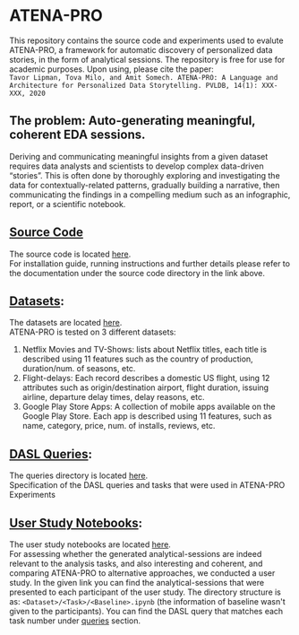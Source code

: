 # ATENA-PRO
This repository contains the source code and experiments used to evalute ATENA-PRO, a framework for automatic discovery of personalized data stories, in the form of analytical
sessions. The repository is free for use for academic purposes. Upon using, please cite the paper:</br>
```Tavor Lipman, Tova Milo, and Amit Somech. ATENA-PRO: A Language and Architecture for Personalized Data Storytelling. PVLDB, 14(1): XXX-XXX, 2020```

## The problem: Auto-generating meaningful, coherent EDA sessions.
Deriving and communicating meaningful insights from a given dataset requires data analysts and scientists to develop complex data-driven “stories”. This is often done by thoroughly exploring and investigating the data for contextually-related patterns, gradually building a narrative, then communicating the findings in a compelling medium such as an infographic, report, or a scientific notebook.

## [Source Code](ATENA_PRO/src)
The source code is located [here](ATENA_PRO/src). <br/>
For installation guide, running instructions and further details please refer to the 
documentation under the source code directory in the link above.

## [Datasets](ATENA_PRO/datasets):
The datasets are located [here](ATENA_PRO/datasets). <br/>
ATENA-PRO is tested on 3 different datasets:
1. Netflix Movies and TV-Shows: lists about Netflix titles, each title is described using 11 features such as the country of production, duration/num. of seasons, etc.
2. Flight-delays: Each record describes a domestic US flight, using 12 attributes such as origin/destination airport, flight duration, issuing airline, departure delay times, delay reasons, etc.
3. Google Play Store Apps: A collection of mobile apps available on the Google Play Store. Each app is described using 11 features, such as name, category, price, num. of installs, reviews, etc.

## [DASL Queries](ATENA_PRO/queries):
The queries directory is located [here](ATENA_PRO/queries). <br/>
Specification of the DASL queries and tasks that were used in ATENA-PRO Experiments

## [User Study Notebooks](ATENA_PRO/user_study):
The user study notebooks are located [here](ATENA_PRO/user_study). <br/>
For assessing whether the generated analytical-sessions are indeed relevant to the analysis
tasks, and also interesting and coherent, and comparing ATENA-PRO to alternative approaches, we conducted a user study.
In the given link you can find the analytical-sessions that were presented to each participant of the user study.
The directory structure is as: `<Dataset>/<Task>/<Baseline>.ipynb` (the information of baseline wasn't given to the participants).
You can find the DASL query that matches each task number under [queries](ATENA_PRO/queries) section.
